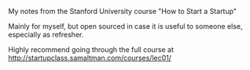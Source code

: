 My notes from the Stanford University course "How to Start a Startup"

Mainly for myself, but open sourced in case it is useful to someone else, especially as refresher.

Highly recommend going through the full course at http://startupclass.samaltman.com/courses/lec01/
